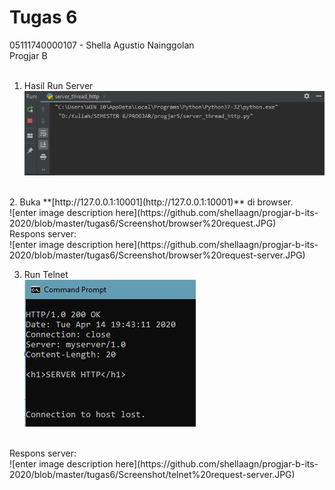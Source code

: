 # Tugas 6<br>
05111740000107 - Shella Agustio Nainggolan<br>
Progjar B <br>
<br>
1. Hasil Run Server <br>
    ![enter image description here](https://github.com/shellaagn/progjar-b-its-2020/blob/master/tugas6/Screenshot/run%20server.JPG)
<br>
2. Buka **[http://127.0.0.1:10001](http://127.0.0.1:10001)** di browser.<br>
	![enter image description here](https://github.com/shellaagn/progjar-b-its-2020/blob/master/tugas6/Screenshot/browser%20request.JPG)
	<br>
	Respons server:<br>
    ![enter image description here](https://github.com/shellaagn/progjar-b-its-2020/blob/master/tugas6/Screenshot/browser%20request-server.JPG)

3. Run Telnet <br>
    ![enter image description here](https://github.com/shellaagn/progjar-b-its-2020/blob/master/tugas6/Screenshot/telnet%20request.JPG)
<br>
	Respons server:<br>
    ![enter image description here](https://github.com/shellaagn/progjar-b-its-2020/blob/master/tugas6/Screenshot/telnet%20request-server.JPG)